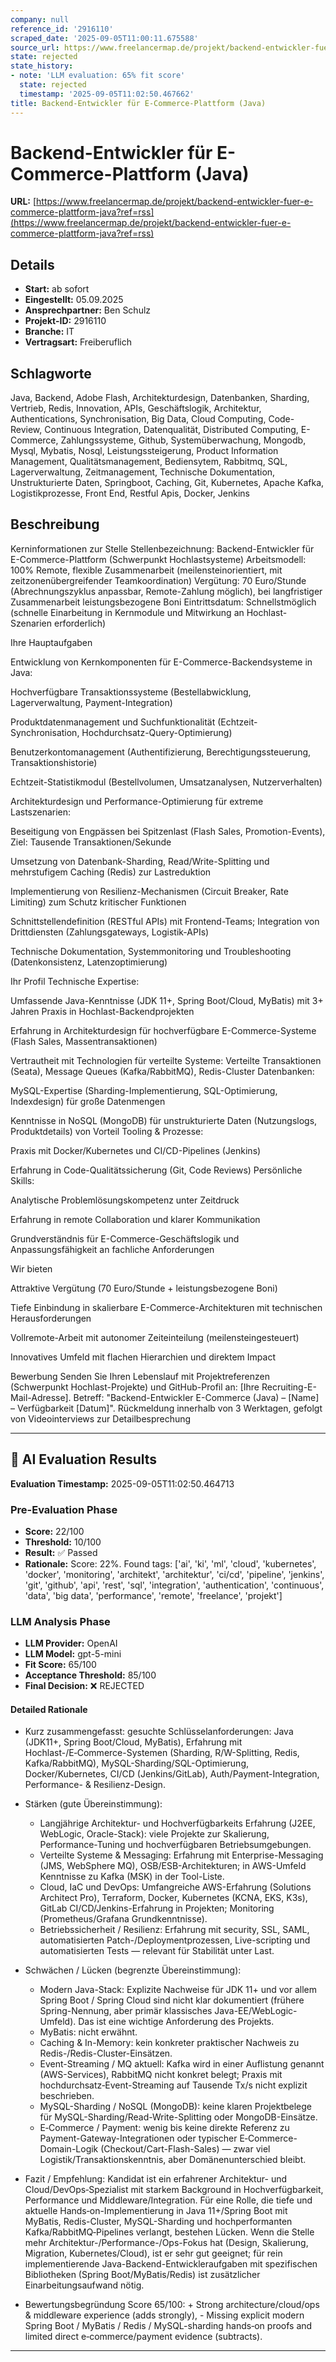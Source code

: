 ```yaml
---
company: null
reference_id: '2916110'
scraped_date: '2025-09-05T11:00:11.675588'
source_url: https://www.freelancermap.de/projekt/backend-entwickler-fuer-e-commerce-plattform-java?ref=rss
state: rejected
state_history:
- note: 'LLM evaluation: 65% fit score'
  state: rejected
  timestamp: '2025-09-05T11:02:50.467662'
title: Backend-Entwickler für E-Commerce-Plattform (Java)
---
```



# Backend-Entwickler für E-Commerce-Plattform (Java)
**URL:** [https://www.freelancermap.de/projekt/backend-entwickler-fuer-e-commerce-plattform-java?ref=rss](https://www.freelancermap.de/projekt/backend-entwickler-fuer-e-commerce-plattform-java?ref=rss)
## Details
- **Start:** ab sofort
- **Eingestellt:** 05.09.2025
- **Ansprechpartner:** Ben Schulz
- **Projekt-ID:** 2916110
- **Branche:** IT
- **Vertragsart:** Freiberuflich

## Schlagworte
Java, Backend, Adobe Flash, Architekturdesign, Datenbanken, Sharding, Vertrieb, Redis, Innovation, APIs, Geschäftslogik, Architektur, Authentications, Synchronisation, Big Data, Cloud Computing, Code-Review, Continuous Integration, Datenqualität, Distributed Computing, E-Commerce, Zahlungssysteme, Github, Systemüberwachung, Mongodb, Mysql, Mybatis, Nosql, Leistungssteigerung, Product Information Management, Qualitätsmanagement, Bediensytem, Rabbitmq, SQL, Lagerverwaltung, Zeitmanagement, Technische Dokumentation, Unstrukturierte Daten, Springboot, Caching, Git, Kubernetes, Apache Kafka, Logistikprozesse, Front End, Restful Apis, Docker, Jenkins

## Beschreibung
Kerninformationen zur Stelle
Stellenbezeichnung: Backend-Entwickler für E-Commerce-Plattform (Schwerpunkt Hochlastsysteme)
Arbeitsmodell: 100% Remote, flexible Zusammenarbeit (meilensteinorientiert, mit zeitzonenübergreifender Teamkoordination)
Vergütung: 70 Euro/Stunde (Abrechnungszyklus anpassbar, Remote-Zahlung möglich), bei langfristiger Zusammenarbeit leistungsbezogene Boni
Eintrittsdatum: Schnellstmöglich (schnelle Einarbeitung in Kernmodule und Mitwirkung an Hochlast-Szenarien erforderlich)

Ihre Hauptaufgaben

Entwicklung von Kernkomponenten für E-Commerce-Backendsysteme in Java:

Hochverfügbare Transaktionssysteme (Bestellabwicklung, Lagerverwaltung, Payment-Integration)

Produktdatenmanagement und Suchfunktionalität (Echtzeit-Synchronisation, Hochdurchsatz-Query-Optimierung)

Benutzerkontomanagement (Authentifizierung, Berechtigungssteuerung, Transaktionshistorie)

Echtzeit-Statistikmodul (Bestellvolumen, Umsatzanalysen, Nutzerverhalten)

Architekturdesign und Performance-Optimierung für extreme Lastszenarien:

Beseitigung von Engpässen bei Spitzenlast (Flash Sales, Promotion-Events), Ziel: Tausende Transaktionen/Sekunde

Umsetzung von Datenbank-Sharding, Read/Write-Splitting und mehrstufigem Caching (Redis) zur Lastreduktion

Implementierung von Resilienz-Mechanismen (Circuit Breaker, Rate Limiting) zum Schutz kritischer Funktionen

Schnittstellendefinition (RESTful APIs) mit Frontend-Teams; Integration von Drittdiensten (Zahlungsgateways, Logistik-APIs)

Technische Dokumentation, Systemmonitoring und Troubleshooting (Datenkonsistenz, Latenzoptimierung)

Ihr Profil
Technische Expertise:

Umfassende Java-Kenntnisse (JDK 11+, Spring Boot/Cloud, MyBatis) mit 3+ Jahren Praxis in Hochlast-Backendprojekten

Erfahrung in Architekturdesign für hochverfügbare E-Commerce-Systeme (Flash Sales, Massentransaktionen)

Vertrautheit mit Technologien für verteilte Systeme: Verteilte Transaktionen (Seata), Message Queues (Kafka/RabbitMQ), Redis-Cluster
Datenbanken:

MySQL-Expertise (Sharding-Implementierung, SQL-Optimierung, Indexdesign) für große Datenmengen

Kenntnisse in NoSQL (MongoDB) für unstrukturierte Daten (Nutzungslogs, Produktdetails) von Vorteil
Tooling & Prozesse:

Praxis mit Docker/Kubernetes und CI/CD-Pipelines (Jenkins)

Erfahrung in Code-Qualitätssicherung (Git, Code Reviews)
Persönliche Skills:

Analytische Problemlösungskompetenz unter Zeitdruck

Erfahrung in remote Collaboration und klarer Kommunikation

Grundverständnis für E-Commerce-Geschäftslogik und Anpassungsfähigkeit an fachliche Anforderungen

Wir bieten

Attraktive Vergütung (70 Euro/Stunde + leistungsbezogene Boni)

Tiefe Einbindung in skalierbare E-Commerce-Architekturen mit technischen Herausforderungen

Vollremote-Arbeit mit autonomer Zeiteinteilung (meilensteingesteuert)

Innovatives Umfeld mit flachen Hierarchien und direktem Impact

Bewerbung
Senden Sie Ihren Lebenslauf mit Projektreferenzen (Schwerpunkt Hochlast-Projekte) und GitHub-Profil an: [Ihre Recruiting-E-Mail-Adresse].
Betreff: "Backend-Entwickler E-Commerce (Java) – [Name] – Verfügbarkeit [Datum]".
Rückmeldung innerhalb von 3 Werktagen, gefolgt von Videointerviews zur Detailbesprechung

---

## 🤖 AI Evaluation Results

**Evaluation Timestamp:** 2025-09-05T11:02:50.464713

### Pre-Evaluation Phase
- **Score:** 22/100
- **Threshold:** 10/100
- **Result:** ✅ Passed
- **Rationale:** Score: 22%. Found tags: ['ai', 'ki', 'ml', 'cloud', 'kubernetes', 'docker', 'monitoring', 'architekt', 'architektur', 'ci/cd', 'pipeline', 'jenkins', 'git', 'github', 'api', 'rest', 'sql', 'integration', 'authentication', 'continuous', 'data', 'big data', 'performance', 'remote', 'freelance', 'projekt']

### LLM Analysis Phase
- **LLM Provider:** OpenAI
- **LLM Model:** gpt-5-mini
- **Fit Score:** 65/100
- **Acceptance Threshold:** 85/100
- **Final Decision:** ❌ REJECTED

#### Detailed Rationale
- Kurz zusammengefasst: gesuchte Schlüsselanforderungen: Java (JDK11+, Spring Boot/Cloud, MyBatis), Erfahrung mit Hochlast-/E‑Commerce-Systemen (Sharding, R/W-Splitting, Redis, Kafka/RabbitMQ), MySQL-Sharding/SQL-Optimierung, Docker/Kubernetes, CI/CD (Jenkins/GitLab), Auth/Payment-Integration, Performance- & Resilienz-Design.

- Stärken (gute Übereinstimmung):
  - Langjährige Architektur- und Hochverfügbarkeits Erfahrung (J2EE, WebLogic, Oracle-Stack): viele Projekte zur Skalierung, Performance-Tuning und hochverfügbaren Betriebsumgebungen.
  - Verteilte Systeme & Messaging: Erfahrung mit Enterprise-Messaging (JMS, WebSphere MQ), OSB/ESB-Architekturen; in AWS-Umfeld Kenntnisse zu Kafka (MSK) in der Tool-Liste.
  - Cloud, IaC und DevOps: Umfangreiche AWS-Erfahrung (Solutions Architect Pro), Terraform, Docker, Kubernetes (KCNA, EKS, K3s), GitLab CI/CD/Jenkins-Erfahrung in Projekten; Monitoring (Prometheus/Grafana Grundkenntnisse).
  - Betriebssicherheit / Resilienz: Erfahrung mit security, SSL, SAML, automatisierten Patch-/Deploymentprozessen, Live-scripting und automatisierten Tests — relevant für Stabilität unter Last.

- Schwächen / Lücken (begrenzte Übereinstimmung):
  - Modern Java-Stack: Explizite Nachweise für JDK 11+ und vor allem Spring Boot / Spring Cloud sind nicht klar dokumentiert (frühere Spring-Nennung, aber primär klassisches Java-EE/WebLogic-Umfeld). Das ist eine wichtige Anforderung des Projekts.
  - MyBatis: nicht erwähnt.
  - Caching & In-Memory: kein konkreter praktischer Nachweis zu Redis-/Redis-Cluster-Einsätzen.
  - Event-Streaming / MQ aktuell: Kafka wird in einer Auflistung genannt (AWS-Services), RabbitMQ nicht konkret belegt; Praxis mit hochdurchsatz‑Event-Streaming auf Tausende Tx/s nicht explizit beschrieben.
  - MySQL-Sharding / NoSQL (MongoDB): keine klaren Projektbelege für MySQL-Sharding/Read-Write-Splitting oder MongoDB-Einsätze.
  - E‑Commerce / Payment: wenig bis keine direkte Referenz zu Payment-Gateway-Integrationen oder typischer E‑Commerce-Domain-Logik (Checkout/Cart-Flash-Sales) — zwar viel Logistik/Transaktionskenntnis, aber Domänenunterschied bleibt.

- Fazit / Empfehlung: Kandidat ist ein erfahrener Architektur- und Cloud/DevOps‑Spezialist mit starkem Background in Hochverfügbarkeit, Performance und Middleware/Integration. Für eine Rolle, die tiefe und aktuelle Hands‑on-Implementierung in Java 11+/Spring Boot mit MyBatis, Redis-Cluster, MySQL-Sharding und hochperformanten Kafka/RabbitMQ‑Pipelines verlangt, bestehen Lücken. Wenn die Stelle mehr Architektur-/Performance-/Ops-Fokus hat (Design, Skalierung, Migration, Kubernetes/Cloud), ist er sehr gut geeignet; für rein implementierende Java-Backend-Entwickleraufgaben mit spezifischen Bibliotheken (Spring Boot/MyBatis/Redis) ist zusätzlicher Einarbeitungsaufwand nötig.

- Bewertungsbegründung Score 65/100: + Strong architecture/cloud/ops & middleware experience (adds strongly), - Missing explicit modern Spring Boot / MyBatis / Redis / MySQL-sharding hands‑on proofs and limited direct e‑commerce/payment evidence (subtracts).

---

